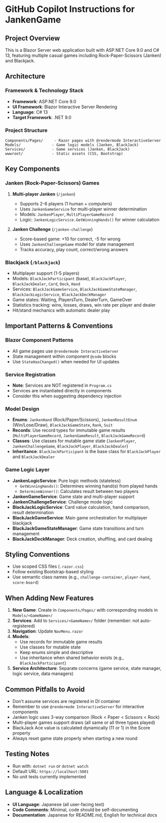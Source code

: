 # GitHub Copilot Instructions for JankenGame

## Project Overview

This is a Blazor Server web application built with ASP.NET Core 9.0 and C# 13, featuring multiple casual games including Rock-Paper-Scissors (Janken) and Blackjack.

## Architecture

### Framework & Technology Stack
- **Framework**: ASP.NET Core 9.0
- **UI Framework**: Blazor Interactive Server Rendering
- **Language**: C# 13
- **Target Framework**: .NET 9.0

### Project Structure

```
Components/Pages/     - Razor pages with @rendermode InteractiveServer
Models/              - Game logic models (Janken, BlackJack)
Services/            - Game services (Janken, BlackJack)
wwwroot/             - Static assets (CSS, Bootstrap)
```

## Key Components

### Janken (Rock-Paper-Scissors) Games

1. **Multi-player Janken** (`/janken`)
   - Supports 2-6 players (1 human + computers)
   - Uses `JankenGameService` for multi-player winner determination
   - Models: `JankenPlayer`, `MultiPlayerGameRecord`
   - Logic: `JankenLogicService.GetWinningHands()` for winner calculation

2. **Janken Challenge** (`/janken-challenge`)
   - Score-based game: +10 for correct, -5 for wrong
   - Uses `JankenChallengeGame` model for state management
   - Tracks accuracy, play count, correct/wrong answers

### Blackjack (`/blackjack`)
   - Multiplayer support (1-5 players)
   - Models: `BlackJackParticipant` (base), `BlackJackPlayer`, `BlackJackDealer`, `Card`, `Deck`, `Hand`
   - Services: `BlackJackGameService`, `BlackJackGameStateManager`, `BlackJackLogicService`, `BlackJackDeckManager`
   - Game states: Waiting, PlayersTurn, DealerTurn, GameOver
   - Statistics tracking: wins, losses, draws, win rate per player and dealer
   - Hit/stand mechanics with automatic dealer play

## Important Patterns & Conventions

### Blazor Component Patterns
- All game pages use `@rendermode InteractiveServer`
- State management within component `@code` blocks
- Use `StateHasChanged()` when needed for UI updates

### Service Registration
- **Note**: Services are NOT registered in `Program.cs`
- Services are instantiated directly in components
- Consider this when suggesting dependency injection

### Model Design
- **Enums**: `JankenHand` (Rock/Paper/Scissors), `JankenResultEnum` (Win/Lose/Draw), `BlackJackGameState`, `Rank`, `Suit`
- **Records**: Use record types for immutable game results (`MultiPlayerGameRecord`, `JankenGameResult`, `BlackJackGameRecord`)
- **Classes**: Use classes for mutable game state (`JankenPlayer`, `JankenChallengeGame`, `BlackJackPlayer`, `BlackJackDealer`)
- **Inheritance**: `BlackJackParticipant` is the base class for `BlackJackPlayer` and `BlackJackDealer`

### Game Logic Layer
- **JankenLogicService**: Pure logic methods (stateless)
  - `GetWinningHands()`: Determines winning hand(s) from played hands
  - `DetermineWinner()`: Calculates result between two players
- **JankenGameService**: Game state and multi-player support
- **JankenChallengeService**: Challenge mode logic
- **BlackJackLogicService**: Card value calculation, hand comparison, result determination
- **BlackJackGameService**: Main game orchestration for multiplayer blackjack
- **BlackJackGameStateManager**: Game state transitions and turn management
- **BlackJackDeckManager**: Deck creation, shuffling, and card dealing

## Styling Conventions
- Use scoped CSS files (`.razor.css`)
- Follow existing Bootstrap-based styling
- Use semantic class names (e.g., `challenge-container`, `player-hand`, `score-board`)

## When Adding New Features

1. **New Game**: Create in `Components/Pages/` with corresponding models in `Models/<GameName>/`
2. **Services**: Add to `Services/<GameName>/` folder (remember: not auto-registered)
3. **Navigation**: Update `NavMenu.razor`
4. **Models**: 
   - Use records for immutable game results
   - Use classes for mutable state
   - Keep enums simple and descriptive
   - Use inheritance when shared behavior exists (e.g., `BlackJackParticipant`)
5. **Service Architecture**: Separate concerns (game service, state manager, logic service, data managers)

## Common Pitfalls to Avoid

- Don't assume services are registered in DI container
- Remember to use `@rendermode InteractiveServer` for interactive components
- Janken logic uses 3-way comparison (Rock < Paper < Scissors < Rock)
- Multi-player games support draws (all same or all three types played)
- BlackJack Ace value is calculated dynamically (11 or 1) in the Score property
- Always reset game state properly when starting a new round

## Testing Notes

- Run with: `dotnet run` or `dotnet watch`
- Default URL: `https://localhost:5001`
- No unit tests currently implemented

## Language & Localization

- **UI Language**: Japanese (all user-facing text)
- **Code Comments**: Minimal, code should be self-documenting
- **Documentation**: Japanese for README.md, English for technical docs
